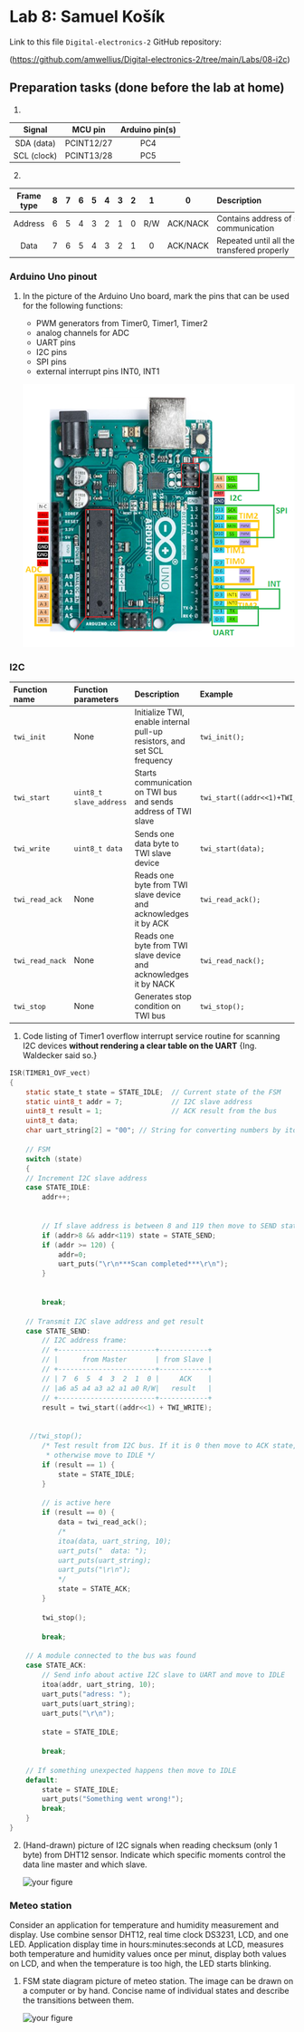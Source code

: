 # Lab 8: Samuel Košík

Link to this file `Digital-electronics-2` GitHub repository:

(https://github.com/amwellius/Digital-electronics-2/tree/main/Labs/08-i2c)

## Preparation tasks (done before the lab at home)

1. 

   | **Signal** | **MCU pin** | **Arduino pin(s)** |
   | :-: | :-: | :-: |
   | SDA (data)  | PCINT12/27 | PC4 |
   | SCL (clock) | PCINT13/28 | PC5 |

2. 

   | **Frame type** | **8** | **7** | **6** | **5** | **4** | **3** | **2** | **1** | **0** | **Description**&nbsp;&nbsp;&nbsp;&nbsp;&nbsp;&nbsp;&nbsp;&nbsp;&nbsp;&nbsp;&nbsp;&nbsp;&nbsp;&nbsp;&nbsp;&nbsp;&nbsp;&nbsp;&nbsp;&nbsp;&nbsp;&nbsp;&nbsp;&nbsp;&nbsp;&nbsp;&nbsp;&nbsp;&nbsp;&nbsp;&nbsp;&nbsp;&nbsp;&nbsp;&nbsp;&nbsp;&nbsp;&nbsp;&nbsp;&nbsp;&nbsp;&nbsp;&nbsp;&nbsp; |
   | :-: | :-: | :-: | :-: | :-: | :-: | :-: | :-: | :-: | :-: | :-- |
   | Address | 6 | 5 | 4 | 3 | 2 | 1 | 0 | R/W | ACK/NACK | Contains address of slave device for communication |
   | Data    | 7 | 6 | 5 | 4 | 3 | 2 | 1 | 0 | ACK/NACK | Repeated until all the data bits are transfered properly |

<a name="part1"></a>

### Arduino Uno pinout

1. In the picture of the Arduino Uno board, mark the pins that can be used for the following functions:
   * PWM generators from Timer0, Timer1, Timer2
   * analog channels for ADC
   * UART pins
   * I2C pins
   * SPI pins
   * external interrupt pins INT0, INT1

   ![your figure](images/1_0.png)

### I2C

   | **Function name** | **Function parameters** | **Description** | **Example** |
   | :-- | :-- | :-- | :-- |
   | `twi_init` | None | Initialize TWI, enable internal pull-up resistors, and set SCL frequency | `twi_init();` |
   | `twi_start` | `uint8_t slave_address` | Starts communication on TWI bus and sends address of TWI slave | `twi_start((addr<<1)+TWI_READ);` |
   | `twi_write` | `uint8_t data` | Sends one data byte to TWI slave device | `twi_start(data);` |
   | `twi_read_ack` | None | Reads one byte from TWI slave device and acknowledges it by ACK | `twi_read_ack();` |
   | `twi_read_nack` | None | Reads one byte from TWI slave device and acknowledges it by NACK | `twi_read_nack();` |
   | `twi_stop` | None | Generates stop condition on TWI bus | `twi_stop();` |

1. Code listing of Timer1 overflow interrupt service routine for scanning I2C devices **without rendering a clear table on the UART** {Ing. Waldecker said so.}

```c
ISR(TIMER1_OVF_vect)
{
    static state_t state = STATE_IDLE;  // Current state of the FSM
    static uint8_t addr = 7;            // I2C slave address
    uint8_t result = 1;                 // ACK result from the bus
    uint8_t data;  
    char uart_string[2] = "00"; // String for converting numbers by itoa()

    // FSM
    switch (state)
    {
    // Increment I2C slave address
    case STATE_IDLE:
        addr++;
      
        
        // If slave address is between 8 and 119 then move to SEND state
        if (addr>8 && addr<119) state = STATE_SEND;
        if (addr >= 120) {
            addr=0;
            uart_puts("\r\n***Scan completed***\r\n");
        }             
        

        break;
    
    // Transmit I2C slave address and get result
    case STATE_SEND:
        // I2C address frame:
        // +------------------------+------------+
        // |      from Master       | from Slave |
        // +------------------------+------------+
        // | 7  6  5  4  3  2  1  0 |     ACK    |
        // |a6 a5 a4 a3 a2 a1 a0 R/W|   result   |
        // +------------------------+------------+
        result = twi_start((addr<<1) + TWI_WRITE);
        
        
     //twi_stop();
        /* Test result from I2C bus. If it is 0 then move to ACK state, 
         * otherwise move to IDLE */
        if (result == 1) {
            state = STATE_IDLE;
        }            
        
        // is active here
        if (result == 0) {
            data = twi_read_ack();
            /*
            itoa(data, uart_string, 10);
            uart_puts("  data: ");
            uart_puts(uart_string);
            uart_puts("\r\n");
            */
            state = STATE_ACK;
        }            

        twi_stop();
        
        break;

    // A module connected to the bus was found
    case STATE_ACK:
        // Send info about active I2C slave to UART and move to IDLE
        itoa(addr, uart_string, 10);
        uart_puts("adress: ");
        uart_puts(uart_string);
        uart_puts("\r\n");
        
        state = STATE_IDLE;

        break;

    // If something unexpected happens then move to IDLE
    default:
        state = STATE_IDLE;
        uart_puts("Something went wrong!");
        break;
    }
}
```

2. (Hand-drawn) picture of I2C signals when reading checksum (only 1 byte) from DHT12 sensor. Indicate which specific moments control the data line master and which slave.

   ![your figure]()

### Meteo station

Consider an application for temperature and humidity measurement and display. Use combine sensor DHT12, real time clock DS3231, LCD, and one LED. Application display time in hours:minutes:seconds at LCD, measures both temperature and humidity values once per minut, display both values on LCD, and when the temperature is too high, the LED starts blinking.

1. FSM state diagram picture of meteo station. The image can be drawn on a computer or by hand. Concise name of individual states and describe the transitions between them.

   ![your figure]()
